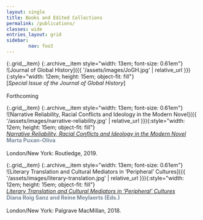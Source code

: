 ```yaml
---
layout: single
title: Books and Edited Collections
permalink: /publications/
classes: wide
entries_layout: grid
sidebar:
        nav: foo3
---
```




{:.grid__item}
{:.archive__item style="width: 13em; font-size: 0.61em"}  
![Journal of Global History]({{ '/assets/images/JoGH.jpg' | relative_url }}){:style="width: 12em; height: 15em; object-fit: fill"}  
[*Special Issue of the Journal of Global History*]  
<br>Forthcoming

{:.grid__item}
{:.archive__item style="width: 13em; font-size: 0.61em"}  
![Narrative Reliability, Racial Conflicts and Ideology in the Modern Novel]({{ '/assets/images/narrative-reliability.jpg' | relative_url }}){:style="width: 12em; height: 15em; object-fit: fill"}  
[*Narrative Reliability, Racial Conflicts and Ideology in the Modern Novel*](https://www.routledge.com/Narrative-Reliability-Racial-Conflicts-and-Ideology-in-the-Modern-Novel/Puxan-Oliva/p/book/9780367140878)  
<span style="color:lightslategray">**Marta Puxan-Oliva**</span>  
<br>London/New York: Routledge, 2019.

{:.grid__item}
{:.archive__item style="width: 13em; font-size: 0.61em"}  
![Literary Translation and Cultural Mediators in ‘Peripheral’ Cultures]({{ '/assets/images/literary-translation.jpg' | relative_url }}){:style="width: 12em; height: 15em; object-fit: fill"}  
 [*Literary Translation and Cultural Mediators in ‘Peripheral’ Cultures*](https://www.palgrave.com/gp/book/9783319781136)  
 <span style="color:lightslategray">**Diana Roig Sanz and Reine Meylaerts (Eds.)**</span>  
 <br>London/New York: Palgrave MacMillan, 2018.
